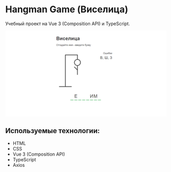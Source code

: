 # Hangman Game (Виселица)

Учебный проект на Vue 3 (Composition API) и TypeScript.

![Hangman](demo.png)


## Используемые технологии:

- HTML
- CSS
- Vue 3 (Composition API)
- TypeScript
- Axios